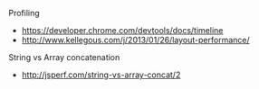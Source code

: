 Profiling

- https://developer.chrome.com/devtools/docs/timeline
- http://www.kellegous.com/j/2013/01/26/layout-performance/

String vs Array concatenation

- http://jsperf.com/string-vs-array-concat/2
